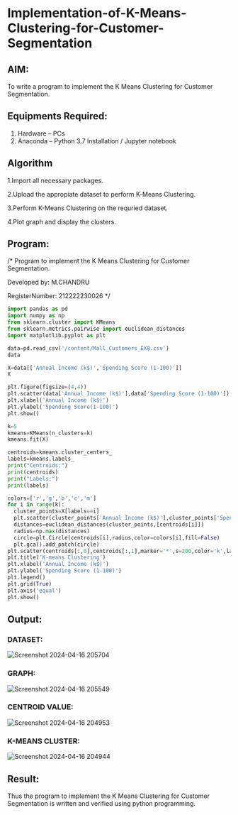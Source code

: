 # Implementation-of-K-Means-Clustering-for-Customer-Segmentation

## AIM:
To write a program to implement the K Means Clustering for Customer Segmentation.

## Equipments Required:
1. Hardware – PCs
2. Anaconda – Python 3.7 Installation / Jupyter notebook

## Algorithm
1.Import all necessary packages.

2.Upload the appropiate dataset to perform K-Means Clustering.

3.Perform K-Means Clustering on the requried dataset.

4.Plot graph and display the clusters.

## Program:

/*
Program to implement the K Means Clustering for Customer Segmentation.

Developed by: M.CHANDRU

RegisterNumber:  212222230026
*/
```python
import pandas as pd
import numpy as np
from sklearn.cluster import KMeans
from sklearn.metrics.pairwise import euclidean_distances
import matplotlib.pyplot as plt
```
```python
data=pd.read_csv('/content/Mall_Customers_EX8.csv')
data
```
```python
X=data[['Annual Income (k$)','Spending Score (1-100)']]
X
```
```python
plt.figure(figsize=(4,4))
plt.scatter(data['Annual Income (k$)'],data['Spending Score (1-100)'])
plt.xlabel('Annual Income (k$)')
plt.ylabel('Spending Score(1-100)')
plt.show()
```
```python
k=5
kmeans=KMeans(n_clusters=k)
kmeans.fit(X)
```
```python
centroids=kmeans.cluster_centers_
labels=kmeans.labels_
print("Centroids:")
print(centroids)
print("Labels:")
print(labels)
```
```python
colors=['r','g','b','c','m']
for i in range(k):
  cluster_points=X[labels==i]
  plt.scatter(cluster_points['Annual Income (k$)'],cluster_points['Spending Score (1-100)'],color=colors[i],label=f'Cluster{i+1}')
  distances=euclidean_distances(cluster_points,[centroids[i]])
  radius=np.max(distances)
  circle=plt.Circle(centroids[i],radius,color=colors[i],fill=False)
  plt.gca().add_patch(circle)
plt.scatter(centroids[:,0],centroids[:,1],marker='*',s=200,color='k',label='Centroids')
plt.title('K-means Clustering')
plt.xlabel('Annual Income (k$)')
plt.ylabel('Spending Score (1-100)')
plt.legend()
plt.grid(True)
plt.axis('equal')
plt.show()
```

## Output:
### DATASET:
![Screenshot 2024-04-16 205704](https://github.com/chandrumathiyazhagan/Implementation-of-K-Means-Clustering-for-Customer-Segmentation/assets/119393023/283e7366-6c48-4675-9d25-6090d9b9410e)
### GRAPH:
![Screenshot 2024-04-16 205549](https://github.com/chandrumathiyazhagan/Implementation-of-K-Means-Clustering-for-Customer-Segmentation/assets/119393023/ca2882d2-2325-4edb-bab7-7e910238e7b7)
### CENTROID VALUE:
![Screenshot 2024-04-16 204953](https://github.com/chandrumathiyazhagan/Implementation-of-K-Means-Clustering-for-Customer-Segmentation/assets/119393023/0d1c7485-eb52-42b3-ae02-ccc84406f8a4)
### K-MEANS CLUSTER:
![Screenshot 2024-04-16 204944](https://github.com/chandrumathiyazhagan/Implementation-of-K-Means-Clustering-for-Customer-Segmentation/assets/119393023/aba371be-8e70-4794-a614-64647d7fa302)


## Result:
Thus the program to implement the K Means Clustering for Customer Segmentation is written and verified using python programming.
